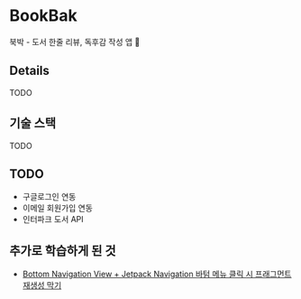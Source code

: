 # BookBak                               
북박 - 도서 한줄 리뷰, 독후감 작성 앱 📖
                    
## Details                    
TODO                                             
                          
## 기술 스택                              
TODO                          
                    
## TODO                       
* 구글로그인 연동            
* 이메일 회원가입 연동                    
* 인터파크 도서 API 
                                
## 추가로 학습하게 된 것               
* [Bottom Navigation View + Jetpack Navigation 바텀 메뉴 클릭 시 프래그먼트 재생성 막기](https://hungseong.tistory.com/56)                 

